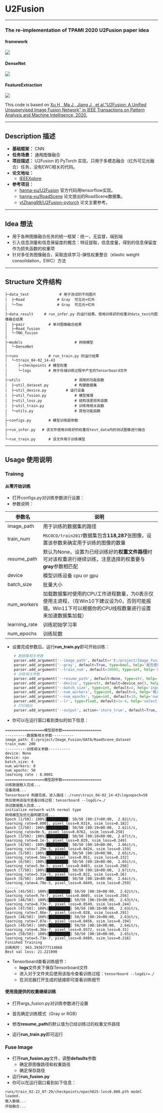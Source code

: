 # U2Fusion

---

### The re-implementation of TPAMI 2020 U2Fusion paper idea

#### framework
![](figure/framework.png)

#### DenseNet
![](figure/DenseNet.png)

#### FeatureExtraction
![](figure/FeatureExtraction.png)

This code is based on [Xu H , Ma J , Jiang J , et al."U2Fusion: A Unified Unsupervised Image Fusion Network" in IEEE Transactions on Pattern Analysis and Machine Intelligence, 2020.](https://ieeexplore.ieee.org/abstract/document/9151265)

---

## Description 描述

- **基础框架：** CNN
- **任务场景：** 通用图像融合
- **项目描述：** U2Fusion 的 PyTorch 实现。只用于多模态融合（红外可见光融合）任务，没有EWC相关的代码。
- **论文地址：**
  - [IEEEXplore](https://ieeexplore.ieee.org/document/9151265)
- **参考项目：**
  - [hanna-xu/U2Fusion](https://github.com/hanna-xu/U2Fusion) 官方代码用tensorflow实现。
  - [hanna-xu/RoadScene](https://github.com/hanna-xu/RoadScene) 论文提出的RoadScene数据集。
  - [ytZhang99/U2Fusion-pytorch](https://github.com/ytZhang99/U2Fusion-pytorch) 论文主要参考。

---

## Idea 想法
  - 用于各种图像融合任务的统一框架：统一，无监督，端到端
  - 引入信息测量和信息保留度的概念：特征提取，信息度量，得到的信息保留度作为损失函数的权重项
  - 针对多任务图像融合，采取连续学习-弹性权重整合（elastic weight consolidation，EWC）方法

---

## Structure 文件结构

```shell
├─data_test              # 用于测试的不同图片
│  ├─Road          	  	# Gray  可见光+红外
│  └─Tno           		# Gray  可见光+红外
│ 
├─data_result     # run_infer.py 的运行结果。使用训练好的权重对data_test内图像融合结果 
│  ├─pair           # 单对图像融合结果
│  ├─Road_fusion
│  └─TNO_fusion
|
├─models                        # 网络模型
│  └─DenseNet
│ 
├─runs              # run_train.py 的运行结果
│  └─ttrain_04-02_14-43
│     ├─checkpoints # 模型权重
│     └─logs        # 用于存储训练过程中产生的Tensorboard文件
|
├─utils      	                # 调用的功能函数
│  ├─util_dataset.py            # 构建数据集
│  ├─util_device.py        	# 运行设备 
│  ├─util_fusion.py             # 模型推理
│  ├─util_loss.py            	# 结构误差损失函数
│  ├─util_train.py            	# 训练用相关函数
│  └─utils.py                   # 其他功能函数
│ 
├─configs.py 	    # 模型训练超参数
│ 
├─run_infer.py   # 该文件使用训练好的权重将test_data内的测试图像进行融合
│ 
└─run_train.py      # 该文件用于训练模型

```



---
## Usage 使用说明

### Trainng

#### 从零开始训练

* 打开configs.py对训练参数进行设置：
* 参数说明：

| 参数名              | 说明                                                                              |
|------------------|---------------------------------------------------------------------------------|
| image_path       | 用于训练的数据集的路径                                                                     |
| train_num        | `MSCOCO/train2017`数据集包含**118,287**张图像，设置该参数来确定用于训练的图像的数量                        |
| resume_path      | 默认为None，设置为已经训练好的**权重文件路径**时可对该权重进行继续训练，注意选择的权重要与**gray**参数相匹配                  |
| device           | 模型训练设备 cpu or gpu                                                               |
| batch_size       | 批量大小                                                                            |
| num_workers      | 加载数据集时使用的CPU工作进程数量，为0表示仅使用主进程，（在Win10下建议设为0，否则可能报错。Win11下可以根据你的CPU线程数量进行设置来加速数据集加载） |
| learning_rate    | 训练初始学习率                                                                            |
| num_epochs       | 训练轮数                                                                               |

* 设置完成参数后，运行**run_train.py**即可开始训练：

```python
    # 数据集相关参数
    parser.add_argument('--image_path', default=r'E:/project/Image_Fusion/DATA/RoadScene_dataset', type=str, help='数据集路径')
    parser.add_argument('--gray', default=True, type=bool, help='是否使用灰度模式')
    parser.add_argument('--train_num', default=10000, type=int, help='用于训练的图像数量')
    # 训练相关参数
    parser.add_argument('--resume_path', default=None, type=str, help='导入已训练好的模型路径')
    parser.add_argument('--device', type=str, default=device_on(), help='训练设备')
    parser.add_argument('--batch_size', type=int, default=4, help='input batch size, default=4')
    parser.add_argument('--num_workers', type=int, default=0, help='载入数据集所调用的cpu线程数')
    parser.add_argument('--num_epochs', type=int, default=10, help='number of epochs to train for, default=10')
    parser.add_argument('--lr', type=float, default=1e-4, help='select the learning rate, default=1e-2')
    # 打印输出
    parser.add_argument('--output', action='store_true', default=True, help="shows output")
```

* 你可以在运行窗口看到类似的如下信息：

```
==================模型超参数==================
----------数据集相关参数----------
image_path: E:/project/Image_Fusion/DATA/RoadScene_dataset
train_num: 200
----------训练相关参数----------
device: None
device: cpu
batch_size: 4
num_workers: 0
num_epochs: 50
learning rate : 0.0001
==================模型超参数==================
训练数据载入完成...
设备就绪...
Tensorboard 构建完成，进入路径：./runs\train_04-02_14-43\logsepoch=50
然后使用该指令查看训练过程：tensorboard --logdir=./
测试数据载入完成...
initialize network with normal type
网络模型及优化器构建完成...
Epoch [1/50]: 100%|██████████| 50/50 [00:17<00:00,  2.82it/s, learning_rate=0.0001, pixel_loss=0.0314, ssim_loss=0.182]
Epoch [2/50]: 100%|██████████| 50/50 [00:19<00:00,  2.62it/s, learning_rate=9e-5, pixel_loss=0.0762, ssim_loss=0.258]
Epoch [3/50]: 100%|██████████| 50/50 [00:18<00:00,  2.67it/s, learning_rate=8.1e-5, pixel_loss=0.029, ssim_loss=0.249]
Epoch [4/50]: 100%|██████████| 50/50 [00:18<00:00,  2.66it/s, learning_rate=7.29e-5, pixel_loss=0.0424, ssim_loss=0.159]
Epoch [5/50]: 100%|██████████| 50/50 [00:18<00:00,  2.65it/s, learning_rate=6.56e-5, pixel_loss=0.051, ssim_loss=0.232]
Epoch [6/50]: 100%|██████████| 50/50 [00:18<00:00,  2.65it/s, learning_rate=5.9e-5, pixel_loss=0.0403, ssim_loss=0.298]
Epoch [7/50]: 100%|██████████| 50/50 [00:18<00:00,  2.67it/s, learning_rate=5.31e-5, pixel_loss=0.022, ssim_loss=0.26]
Epoch [8/50]: 100%|██████████| 50/50 [00:18<00:00,  2.64it/s, learning_rate=4.78e-5, pixel_loss=0.0449, ssim_loss=0.259]
......
Epoch [45/50]: 100%|██████████| 50/50 [00:19<00:00,  2.62it/s, learning_rate=9.7e-7, pixel_loss=0.0605, ssim_loss=0.256]
Epoch [46/50]: 100%|██████████| 50/50 [00:19<00:00,  2.63it/s, learning_rate=8.73e-7, pixel_loss=0.0549, ssim_loss=0.244]
Epoch [47/50]: 100%|██████████| 50/50 [00:18<00:00,  2.63it/s, learning_rate=7.86e-7, pixel_loss=0.028, ssim_loss=0.291]
Epoch [48/50]: 100%|██████████| 50/50 [00:19<00:00,  2.63it/s, learning_rate=7.07e-7, pixel_loss=0.0456, ssim_loss=0.194]
Epoch [49/50]: 100%|██████████| 50/50 [00:18<00:00,  2.64it/s, learning_rate=6.36e-7, pixel_loss=0.0372, ssim_loss=0.31]
Epoch [50/50]: 100%|██████████| 50/50 [00:18<00:00,  2.65it/s, learning_rate=5.73e-7, pixel_loss=0.0489, ssim_loss=0.216]
Finished Training
训练耗时： 965.3936777114868
Best val loss: 21.221090
```

* Tensorboard查看训练细节：
  * **logs**文件夹下保存Tensorboard文件
  * 进入对于文件夹后使用该指令查看训练过程：`tensorboard --logdir=./`
  * 在浏览器打开生成的链接即可查看训练细节

#### 使用我提供的权重继续训练

* 打开args_fusion.py对训练参数进行设置
* 首先确定训练模式（Gray or RGB）
* 修改**resume_path**的默认值为已经训练过的权重文件路径

* 运行**run_train.py**即可运行



### Fuse Image

* 打开**run_fusion.py**文件，调整**defaults**参数
  * 确定原图像路径和权重路径
  * 确定保存路径
* 运行**run_fusion.py**
* 你可以在运行窗口看到如下信息：

```shell
runs/train_02-22_07-29/checkpoints/epoch025-loss0.000.pth model loaded.
载入数据...
开始融合...
```











